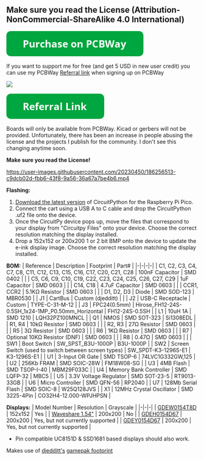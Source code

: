 ## Make sure you read the License (Attribution-NonCommercial-ShareAlike 4.0 International)

[![Purchase on PCBWay](/assets/purchase-on-pcbway.png)](https://www.pcbway.com/project/shareproject/MBC5_E_Ink_Flashcart_4MB_Flash_FRAM_83edab87.html)

If you want to support me for free (and get 5 USD in new user credit) you can use my PCBWay [Referral link](https://www.pcbway.com/setinvite.aspx?inviteid=388393) when signing up on PCBWay

![](https://i.imgur.com/Iy5TtAD.png)

[![PCBWay Referral](/assets/referral-link.png)](https://www.pcbway.com/setinvite.aspx?inviteid=388393)

Boards will only be available from PCBWay. Kicad or gerbers will not be provided. Unfortunately, there has been an increase in people abusing the license and the projects I publish for the community. I don't see this changing anytime soon.

**Make sure you read the License!**

https://user-images.githubusercontent.com/20230450/186256513-c9dcb02d-fbb6-43f8-9a56-36a67a7be4b6.mp4

**Flashing:**
1. [Download the latest version](https://circuitpython.org/board/raspberry_pi_pico/) of CircuitPython for the Raspberry Pi Pico.
2. Connect the cart using a USB A to C cable and drop the CircuitPython .uf2 file onto the device.
3. Once the CircuitPy device pops up, move the files that correspond to your display from "Circuitpy Files" onto your device. Choose the correct resolution matching the display installed.
4. Drop a 152x152 or 200x200 1 or 2 bit BMP onto the device to update the e-ink display image. Choose the correct resolution matching the display installed.

**BOM:**
| Reference | Description | Footprint | Part# |
|-|-|-|-|
| C1, C2, C3, C4, C7, C8, C11, C12, C13, C15, C16, C17, C20, C21, C28  | 100nF Capacitor | SMD 0402 |  |
| C5, C6, C9, C10, C19, C22, C23, C24, C25, C26, C27, C29 | 1uF Capacitor | SMD 0603 |  |
| C14, C18 | 4.7uF Capacitor | SMD 0603 |  |
| CCR1, CCR2 | 5.1KΩ Resistor | SMD 0603 |  |
| D1, D2, D3 | Diode | SMD SOD-123 | MBR0530 |
| J1 | CartBus | Custom (djedditt) |  |
| J2 | USB-C Receptacle | Custom | TYPE-C-31-M-12 |
| J3 | FPC24(0.5mm) | Hirose_FH12-24S-0.5SH_1x24-1MP_P0.50mm_Horizontal | FH12-24S-0.5SH |
| L1 | 10uH 1A  | SMD 1210 | LQH32PZ100MNCL |
| Q1 | NMOS | SMD SOT-323 | Si1308EDL |
| R1, R4 | 10kΩ Resistor | SMD 0603 |  |
| R2, R3 | 27Ω Resistor | SMD 0603 |  |
| R5 | 3Ω Resistor | SMD 0603 |  |
| R6 | 1KΩ Resistor | SMD 0603 |  |
| R7 | Optional 10KΩ Resistor (DNF) | SMD 0603 |  |
| R8 | 0.47Ω | SMD 0603 | |
| SW1 | Boot Switch | SW_SPST_B3U-1000P | B3U-1000P |
| SW2 | Screen Switch (used to switch between screen types) | SW_SPDT-K3-1296S-E1 | K3-1296S-E1 |
| U1 | 3-Input OR Gate | SMD TSOP-6 | 74LVC1G332GW,125 |
| U2 | 256Kb FRAM | SMD SOIC-28W | FM18W08-SG |
| U3 | 4MB Flash | SMD TSOP-I-40 | MBM29F033C |
| U4 | Memory Bank Controller | SMD LQFP-32 | MBC5 |
| U5 | 3.3V Voltage Regulator | SMD SOT-23-5 | RT9013-33GB |
| U6 | Micro Controller | SMD QFN-56 | RP2040 |
| U7 | 128Mb Serial Flash | SMD SOIC-8 | W25Q128JVS |
| X1 | 12MHz Crystal Oscillator | SMD 3225-4Pin | CO32H4-12.000-WPJHPSN |

**Displays:**
| Model Number | Resolution | Grayscale |
|-|-|-|
| [GDEW0154T8D](https://www.aliexpress.com/item/1005004027620986.html) | 152x152 | Yes |
| [Waveshare 1.54"](https://www.waveshare.com/product/1.54inch-e-paper.htm) | 200x200 | No |
| [GDEH0154D67](https://www.aliexpress.com/item/33044560386.html)  | 200x200 | Yes, but not currently supported |
| [GDEY0154D67](aliexpress.com/item/1005004027620986.html)  | 200x200 | Yes, but not currently supported |

* Pin compatible UC8151D & SSD1681 based displays should also work.


Makes use of [djedditt's](https://github.com/djedditt/s) [gamepak footprint](https://github.com/djedditt/kicad-gamepaks)
